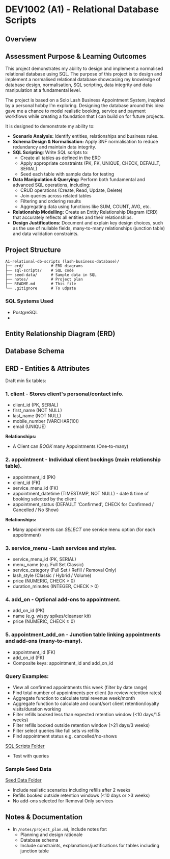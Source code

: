 # DEV1002 (A1) - Relational Database Scripts

## Overview

## Assessment Purpose & Learning Outcomes

This project demonstrates my ability to design and implement a normalised relational database using SQL.
The purpose of this project is to design and implement a normalised relational database showcasing my knowledge of database design, normalisation, SQL scripting, data integrity and data manipulation at a fundamental level.

The project is based on a Solo Lash Business Appointment System, inspired by a personal hobby I’m exploring. Designing the database around this idea gave me a chance to model realistic booking, service and payment workflows while creating a foundation that I can build on for future projects.

It is designed to demonstrate my ability to:

- **Scenario Analysis:** Identify entities, relationships and business rules.
- **Schema Design & Normalisation:** Apply 3NF normalisation to reduce redundancy and maintain data integrity.
- **SQL Scripting**: Write SQL scripts to:
  - Create all tables as defined in the ERD
  - Apply appropriate constraints (PK, FK, UNIQUE, CHECK, DEFAULT, SERIAL)
  - Seed each table with sample data for testing
- **Data Manipulation & Querying:** Perform both fundamental and advanced SQL operations, including:
  - CRUD operations (Create, Read, Update, Delete)
  - Join queries across related tables
  - Filtering and ordering results
  - Aggregating data using functions like SUM, COUNT, AVG, etc.
- **Relationship Modelling:** Create an Entity Relationship Diagram (ERD) that accurately reflects all entities and their relationships.
- **Design Justifications:** Document and explain key design choices, such as the use of nullable fields, many-to-many relationships (junction table) and data validation constraints.


## Project Structure

```
A1-relational-db-scripts (lash-business-database)/
├── erd/            # ERD diagrams
├── sql-scripts/    # SQL code
├── seed-data/      # Sample data in SQL
├── notes/          # Project plan
├── README.md       # This file
└── .gitignore      # To udpate
```

### SQL Systems Used

- PostgreSQL
-

## Entity Relationship Diagram (ERD)


## Database Schema

## **ERD - Entities & Attributes**

Draft
min 5x tables:

### 1. **client** - Stores client's personal/contact info.

- client_id (PK, SERIAL)
- first_name (NOT NULL)
- last_name (NOT NULL)
- mobile_number (VARCHAR(10))
- email (UNIQUE)

**Relationships:**
- A Client can *BOOK* many Appointments (One-to-many)


### 2. **appointment** - Individual client bookings (main relationship table).

- appointment_id (PK)
- client_id (FK)
- service_menu_id (FK)
- appointment_datetime (TIMESTAMP, NOT NULL) - date & time of booking selected by the client
- appointment_status (DEFAULT 'Confirmed', CHECK for Confirmed / Cancelled / No Show)

**Relationships:**
- Many appointments can *SELECT* one service menu option (for each appoitnment)


### 3. **service_menu** - Lash services and styles.

- service_menu_id (PK, SERIAL)
- menu_name (e.g. Full Set Classic)
- service_category (Full Set / Refill / Removal Only)
- lash_style (Classic / Hybrid / Volume)
- price (NUMERIC, CHECK > 0)
- duration_minutes (INTEGER, CHECK > 0)


### 4. **add_on** - Optional add-ons to appointment.

- add_on_id (PK)
- name (e.g. wispy spikes/cleanser kit)
- price (NUMERIC, CHECK ≥ 0)


### 5. **appointment_add_on** - Junction table linking appointments and add-ons (many-to-many).

- appointment_id (FK)
- add_on_id (FK)
- Composite keys: appointment_id and add_on_id

### Query Examples:

- View all confirmed appointments this week (filter by date range)
- Find total number of appointments per client (to review retention rates)
- Aggregate function to calculate total revenue week/month
- Aggregate function to calculate and count/sort client retention/loyalty visits/duration working
- Filter refills booked less than expected retention window (<10 days/1.5 weeks)
- Filter refills booked outside retention window (>21 days/3 weeks)
- Filter select queries like full sets vs refills
- Find appointment status e.g. cancelled/no-shows


[SQL Scripts Folder](./sql-scripts/)

- Test with queries

### Sample Seed Data

[Seed Data Folder](./seed-data/seed_data.sql)
- Include realistic scenarios including refills after 2 weeks
- Refills booked outside retention windows (<10 days or >3 weeks)
- No add-ons selected for Removal Only services


## Notes & Documentation

- In `/notes/project_plan.md`, include notes for:
  - Planning and design rationale
  - Database schema
  - Include constraints, explanations/justifications for tables including junction table
